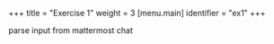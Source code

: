 +++
title = "Exercise 1"
weight = 3
[menu.main]
identifier = "ex1"
+++


parse input from mattermost chat
